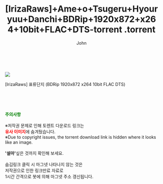 ﻿---
layout: post
title:  "                   [IrizaRaws]+Ame+o+Tsugeru+Hyouryuu+Danchi+BDRip+1920x872+x264+10bit+FLAC+DTS-torrent                .torrent"
author: John
categories: [ 애니/만화 ]
tags: [  ]
image: https://torrentrj57.com/uploadfile/full/6a152e8a2ea60cf8deb8ac68e8005d3da436b282.jpg 
description: "                   [IrizaRaws]+Ame+o+Tsugeru+Hyouryuu+Danchi+BDRip+1920x872+x264+10bit+FLAC+DTS-torrent                 torrent 정보 공유"
toc: true
toc_sticky: true
---

<br>
<p><img src="https://torrentrj57.com/uploadfile/full/6a152e8a2ea60cf8deb8ac68e8005d3da436b282.jpg"/></p>
 [IrizaRaws] 표류단지 (BDRip 1920x872 x264 10bit FLAC DTS)  
    
<br><br><br>
<p data-ke-size="size16"><b><span style="color: green;">주의사항</span></b><br /><br />※저작권 문제로 인해 토렌트 다운로드 링크는<br /><b><span style="color: red;">유사 이미지</span></b>에 숨겨뒀습니다.<br />※Due to copyright issues, the torrent download link is hidden where it looks like an image.<br /><br /><b>'설마'</b>싶은 것까지 확인해 보세요.<br /><br />숨김링크 클릭 시 마그넷 나타나지 않는 것은<br />저작권으로 인한 링크만료 자료로<br />1시간 간격으로 봇에 의해 마그넷 주소 갱신됩니다.</p>
